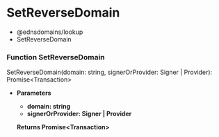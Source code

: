 # SetReverseDomain

* @ednsdomains/lookup
* SetReverseDomain

### Function SetReverseDomain

SetReverseDomain(domain: string, signerOrProvider: Signer | Provider): Promise\<Transaction>

*   **Parameters**

    * **domain: string**
    * **signerOrProvider: Signer | Provider**

    **Returns Promise\<Transaction>**
